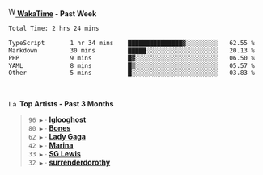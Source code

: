 <img src="https://github.com/dxnter/dxnter/assets/17434202/67b21fa4-d36d-46f9-9dec-f23d976b00ef" alt="WakaTime Logo" width="14" height="18"/><a href="https://wakatime.com/@dxnter" target="_blank"><strong> WakaTime</strong></a><strong> - Past Week</strong>

<!--START_SECTION:waka-->

```txt
Total Time: 2 hrs 24 mins

TypeScript       1 hr 34 mins    ███████████████▓░░░░░░░░░   62.55 %
Markdown         30 mins         █████░░░░░░░░░░░░░░░░░░░░   20.13 %
PHP              9 mins          █▓░░░░░░░░░░░░░░░░░░░░░░░   06.50 %
YAML             8 mins          █▒░░░░░░░░░░░░░░░░░░░░░░░   05.57 %
Other            5 mins          █░░░░░░░░░░░░░░░░░░░░░░░░   03.83 %
```

<!--END_SECTION:waka-->

<br/>

<!--START_LASTFM_ARTISTS:{"period": "3month", "rows": 6}-->
<a href="https://last.fm" target="_blank"><img src="https://user-images.githubusercontent.com/17434202/215290617-e793598d-d7c9-428f-9975-156db1ba89cc.svg" alt="Last.fm Logo" width="18" height="13"/></a> **Top Artists - Past 3 Months**

> `96 ▶️` ∙ **[Iglooghost](https://www.last.fm/music/Iglooghost)**<br/>
> `80 ▶️` ∙ **[Bones](https://www.last.fm/music/Bones)**<br/>
> `62 ▶️` ∙ **[Lady Gaga](https://www.last.fm/music/Lady+Gaga)**<br/>
> `42 ▶️` ∙ **[Marina](https://www.last.fm/music/Marina)**<br/>
> `33 ▶️` ∙ **[SG Lewis](https://www.last.fm/music/SG+Lewis)**<br/>
> `32 ▶️` ∙ **[surrenderdorothy](https://www.last.fm/music/surrenderdorothy)**<br/>
<!--END_LASTFM_ARTISTS-->
